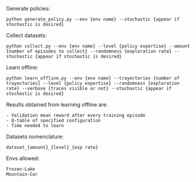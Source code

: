 Generate policies:

    python generate_policy.py --env {env name} --stochastic {appear if stochastic is desired}

Collect datasets:

    python collect.py --env {env name} --level {policy expertise} --amount {number of episodes to collect} --randomness {exploration rate} --stochastic {appear if stochastic is desired}

Learn offline: 

    python learn_offline.py --env {env name} --trayectories {number of trayectories} --level {policy expertise} --randomness {exploration rate} --verbose {traces visible or not} --stochastic {appear if stochastic is desired}

Results obtained from learning offline are:

    - Validation mean reward after every training episode
    - Q-table of specified configuration
    - Time needed to learn

Datasets nomenclature:

    dataset_{amount}_{level}_{exp rate}

Envs allowed:

    Frozen-Lake
    Mountain-Car
